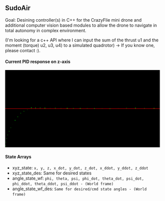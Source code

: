 ## SudoAir
Goal: Desining controller(s) in C++ for the CrazyFlie mini drone and additional computer vision based modules to allow the drone to navigate in total autonomy in complex environment.  

(I'm looking for a c++ API where I can input the sum of the thrust u1 and the moment (torque) u2, u3, u4) to a simulated quadrotor) -> If you know one, please contact :).

#### Current PID response on z-axis
![alt text](docs/PID-Tune.png)  


#### State Arrays  
- xyz_state: `x, y, z, x_dot, y_dot, z_dot, x_ddot, y_ddot, z_ddot`
- xyz_state_des: Same for desired states
- angle_state_wf: `phi, theta, psi, phi_dot, theta_dot, psi_dot, phi_ddot, theta_ddot, psi_ddot - (World frame)`
- angle_state_wf_des: `Same for desired/cmd state angles - (World frame)`
